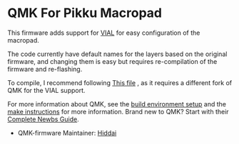 # QMK For Pikku Macropad

This firmware adds support for [VIAL](vial.rocks) for easy configuration of the macropad. 

The code currently have default names for the layers based on the original firmware, and changing them is easy but requires re-compilation of the firmware and re-flashing.

To compile, I recommend following [This file](https://www.youtube.com/watch?v=O8pdUPqPG3k) , as it requires a different fork of QMK for the VIAL support.

For more information about QMK, see the [build environment setup](https://docs.qmk.fm/#/getting_started_build_tools) and the [make instructions](https://docs.qmk.fm/#/getting_started_make_guide) for more information. Brand new to QMK? Start with their [Complete Newbs Guide](https://docs.qmk.fm/#/newbs).

* QMK-firmware Maintainer: [Hiddai](https://github.com/Biddai)

